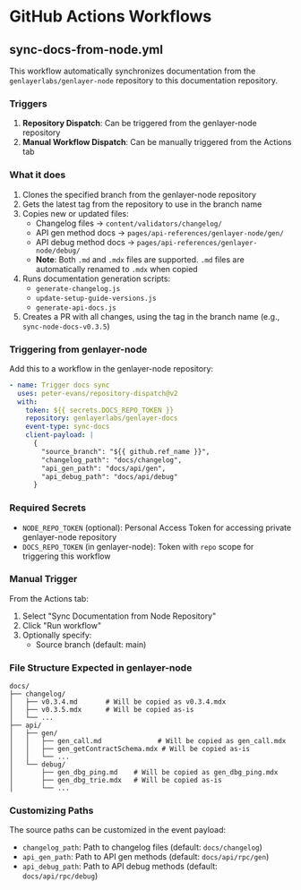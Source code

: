 # GitHub Actions Workflows

## sync-docs-from-node.yml

This workflow automatically synchronizes documentation from the `genlayerlabs/genlayer-node` repository to this documentation repository.

### Triggers

1. **Repository Dispatch**: Can be triggered from the genlayer-node repository
2. **Manual Workflow Dispatch**: Can be manually triggered from the Actions tab

### What it does

1. Clones the specified branch from the genlayer-node repository
2. Gets the latest tag from the repository to use in the branch name
3. Copies new or updated files:
   - Changelog files → `content/validators/changelog/`
   - API gen method docs → `pages/api-references/genlayer-node/gen/`
   - API debug method docs → `pages/api-references/genlayer-node/debug/`
   - **Note**: Both `.md` and `.mdx` files are supported. `.md` files are automatically renamed to `.mdx` when copied
4. Runs documentation generation scripts:
   - `generate-changelog.js`
   - `update-setup-guide-versions.js`
   - `generate-api-docs.js`
5. Creates a PR with all changes, using the tag in the branch name (e.g., `sync-node-docs-v0.3.5`)

### Triggering from genlayer-node

Add this to a workflow in the genlayer-node repository:

```yaml
- name: Trigger docs sync
  uses: peter-evans/repository-dispatch@v2
  with:
    token: ${{ secrets.DOCS_REPO_TOKEN }}
    repository: genlayerlabs/genlayer-docs
    event-type: sync-docs
    client-payload: |
      {
        "source_branch": "${{ github.ref_name }}",
        "changelog_path": "docs/changelog",
        "api_gen_path": "docs/api/gen",
        "api_debug_path": "docs/api/debug"
      }
```

### Required Secrets

- `NODE_REPO_TOKEN` (optional): Personal Access Token for accessing private genlayer-node repository
- `DOCS_REPO_TOKEN` (in genlayer-node): Token with `repo` scope for triggering this workflow

### Manual Trigger

From the Actions tab:
1. Select "Sync Documentation from Node Repository"
2. Click "Run workflow"
3. Optionally specify:
   - Source branch (default: main)

### File Structure Expected in genlayer-node

```
docs/
├── changelog/
│   ├── v0.3.4.md       # Will be copied as v0.3.4.mdx
│   ├── v0.3.5.mdx      # Will be copied as-is
│   └── ...
├── api/
│   ├── gen/
│   │   ├── gen_call.md              # Will be copied as gen_call.mdx
│   │   ├── gen_getContractSchema.mdx # Will be copied as-is
│   │   └── ...
│   └── debug/
│       ├── gen_dbg_ping.md    # Will be copied as gen_dbg_ping.mdx
│       ├── gen_dbg_trie.mdx   # Will be copied as-is
│       └── ...
```

### Customizing Paths

The source paths can be customized in the event payload:
- `changelog_path`: Path to changelog files (default: `docs/changelog`)
- `api_gen_path`: Path to API gen methods (default: `docs/api/rpc/gen`)
- `api_debug_path`: Path to API debug methods (default: `docs/api/rpc/debug`)